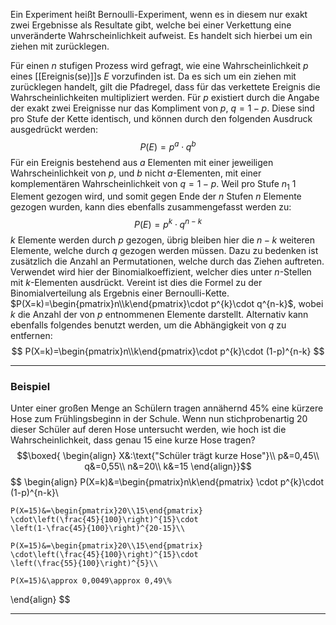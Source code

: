 Ein Experiment heißt Bernoulli-Experiment, wenn es in diesem nur exakt zwei Ergebnisse als Resultate gibt, welche bei einer Verkettung eine unveränderte Wahrscheinlichkeit aufweist. Es handelt sich hierbei um ein ziehen mit zurücklegen.

Für einen $n$ stufigen Prozess wird gefragt, wie eine Wahrscheinlichkeit $p$ eines [[Ereignis(se)]]s $E$ vorzufinden ist. Da es sich um ein ziehen mit zurücklegen handelt, gilt die Pfadregel, dass für das verkettete Ereignis die Wahrscheinlichkeiten multipliziert werden. Für $p$ existiert durch die Angabe der exakt zwei Ereignisse nur das Kompliment von $p$, $q=1-p$. Diese sind pro Stufe der Kette identisch, und können durch den folgenden Ausdruck ausgedrückt werden:
$$P(E)=p^a\cdot q^b$$
Für ein Ereignis bestehend aus $a$ Elementen mit einer jeweiligen Wahrscheinlichkeit von $p$, und $b$ nicht $a$-Elementen, mit einer komplementären Wahrscheinlichkeit von $q=1-p$. Weil pro Stufe $n_1$ $1$ Element gezogen wird, und somit gegen Ende der $n$ Stufen $n$ Elemente gezogen wurden, kann dies ebenfalls zusammengefasst werden zu:
$$P(E)=p^{k}\cdot q^{n-k}$$
$k$ Elemente werden durch $p$ gezogen, übrig bleiben hier die $n-k$ weiteren Elemente, welche durch $q$ gezogen werden müssen.
Dazu zu bedenken ist zusätzlich die Anzahl an Permutationen, welche durch das Ziehen auftreten. Verwendet wird hier der Binomialkoeffizient, welcher dies unter $n$-Stellen mit $k$-Elementen ausdrückt. Vereint ist dies die Formel zu der Binomialverteilung als Ergebnis einer Bernoulli-Kette.
$P(X=k)=\begin{pmatrix}n\\k\end{pmatrix}\cdot p^{k}\cdot q^{n-k}$, wobei $k$ die Anzahl der von $p$ entnommenen Elemente darstellt. Alternativ kann ebenfalls folgendes benutzt werden, um die Abhängigkeit von $q$ zu entfernen:
$$
P(X=k)=\begin{pmatrix}n\\k\end{pmatrix}\cdot p^{k}\cdot (1-p)^{n-k}
$$

---
### Beispiel
Unter einer großen Menge an Schülern tragen annähernd $45\%$ eine kürzere Hose zum Frühlingsbeginn in der Schule. Wenn nun stichprobenartig $20$ dieser Schüler auf deren Hose untersucht werden, wie hoch ist die Wahrscheinlichkeit, dass genau 15 eine kurze Hose tragen?
$$\boxed{
\begin{align}
	X&:\text{"Schüler trägt kurze Hose"}\\
	p&=0,45\\
	q&=0,55\\
	n&=20\\
	k&=15
\end{align}}$$
$$
\begin{align}
	P(X=k)&=\begin{pmatrix}n\\k\end{pmatrix}
	\cdot p^{k}\cdot (1-p)^{n-k}\\
	
	P(X=15)&=\begin{pmatrix}20\\15\end{pmatrix}
	\cdot\left(\frac{45}{100}\right)^{15}\cdot
	\left(1-\frac{45}{100}\right)^{20-15}\\
	
	P(X=15)&=\begin{pmatrix}20\\15\end{pmatrix}
	\cdot\left(\frac{45}{100}\right)^{15}\cdot
	\left(\frac{55}{100}\right)^{5}\\
	
	P(X=15)&\approx 0,0049\approx 0,49\%
\end{align}
$$

---